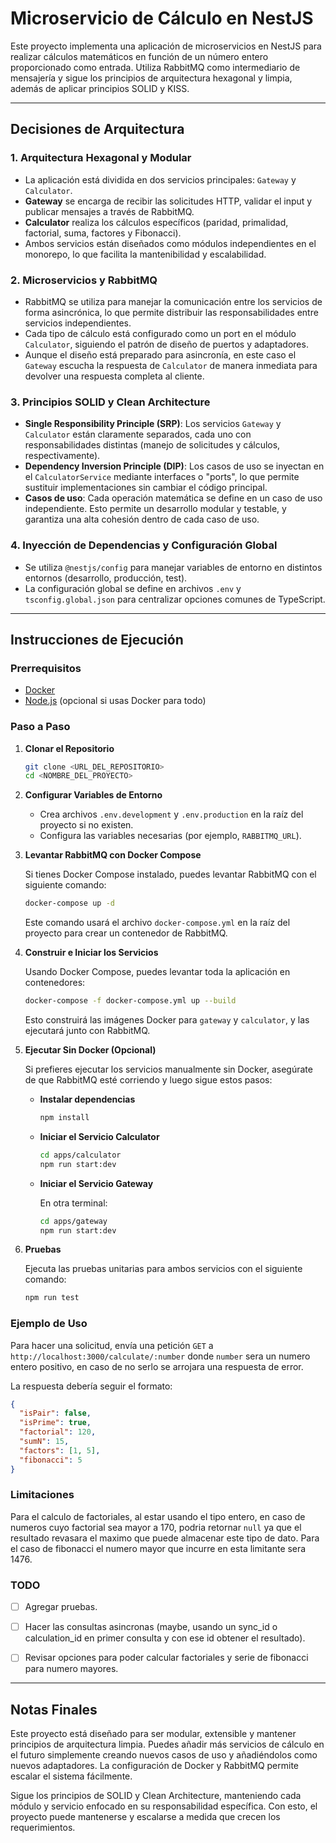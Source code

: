 # Microservicio de Cálculo en NestJS

Este proyecto implementa una aplicación de microservicios en NestJS para realizar cálculos matemáticos en función de un número entero proporcionado como entrada. Utiliza RabbitMQ como intermediario de mensajería y sigue los principios de arquitectura hexagonal y limpia, además de aplicar principios SOLID y KISS.

---

## Decisiones de Arquitectura

### 1. **Arquitectura Hexagonal y Modular**
   - La aplicación está dividida en dos servicios principales: `Gateway` y `Calculator`.
   - **Gateway** se encarga de recibir las solicitudes HTTP, validar el input y publicar mensajes a través de RabbitMQ.
   - **Calculator** realiza los cálculos específicos (paridad, primalidad, factorial, suma, factores y Fibonacci).
   - Ambos servicios están diseñados como módulos independientes en el monorepo, lo que facilita la mantenibilidad y escalabilidad.

### 2. **Microservicios y RabbitMQ**
   - RabbitMQ se utiliza para manejar la comunicación entre los servicios de forma asincrónica, lo que permite distribuir las responsabilidades entre servicios independientes.
   - Cada tipo de cálculo está configurado como un port en el módulo `Calculator`, siguiendo el patrón de diseño de puertos y adaptadores.
   - Aunque el diseño está preparado para asincronía, en este caso el `Gateway` escucha la respuesta de `Calculator` de manera inmediata para devolver una respuesta completa al cliente.

### 3. **Principios SOLID y Clean Architecture**
   - **Single Responsibility Principle (SRP)**: Los servicios `Gateway` y `Calculator` están claramente separados, cada uno con responsabilidades distintas (manejo de solicitudes y cálculos, respectivamente).
   - **Dependency Inversion Principle (DIP)**: Los casos de uso se inyectan en el `CalculatorService` mediante interfaces o "ports", lo que permite sustituir implementaciones sin cambiar el código principal.
   - **Casos de uso**: Cada operación matemática se define en un caso de uso independiente. Esto permite un desarrollo modular y testable, y garantiza una alta cohesión dentro de cada caso de uso.
   
### 4. **Inyección de Dependencias y Configuración Global**
   - Se utiliza `@nestjs/config` para manejar variables de entorno en distintos entornos (desarrollo, producción, test).
   - La configuración global se define en archivos `.env` y `tsconfig.global.json` para centralizar opciones comunes de TypeScript.


---

## Instrucciones de Ejecución

### Prerrequisitos

- [Docker](https://www.docker.com/)
- [Node.js](https://nodejs.org/) (opcional si usas Docker para todo)

### Paso a Paso

1. **Clonar el Repositorio**

   ```bash
   git clone <URL_DEL_REPOSITORIO>
   cd <NOMBRE_DEL_PROYECTO>
   ```

2. **Configurar Variables de Entorno**

   - Crea archivos `.env.development` y `.env.production` en la raíz del proyecto si no existen.
   - Configura las variables necesarias (por ejemplo, `RABBITMQ_URL`).

3. **Levantar RabbitMQ con Docker Compose**

   Si tienes Docker Compose instalado, puedes levantar RabbitMQ con el siguiente comando:

   ```bash
   docker-compose up -d
   ```

   Este comando usará el archivo `docker-compose.yml` en la raíz del proyecto para crear un contenedor de RabbitMQ.

4. **Construir e Iniciar los Servicios**

   Usando Docker Compose, puedes levantar toda la aplicación en contenedores:

   ```bash
   docker-compose -f docker-compose.yml up --build
   ```

   Esto construirá las imágenes Docker para `gateway` y `calculator`, y las ejecutará junto con RabbitMQ.

5. **Ejecutar Sin Docker (Opcional)**

   Si prefieres ejecutar los servicios manualmente sin Docker, asegúrate de que RabbitMQ esté corriendo y luego sigue estos pasos:

   - **Instalar dependencias**

     ```bash
     npm install
     ```

   - **Iniciar el Servicio Calculator**

     ```bash
     cd apps/calculator
     npm run start:dev
     ```

   - **Iniciar el Servicio Gateway**

     En otra terminal:

     ```bash
     cd apps/gateway
     npm run start:dev
     ```

6. **Pruebas**

   Ejecuta las pruebas unitarias para ambos servicios con el siguiente comando:

   ```bash
   npm run test
   ```

### Ejemplo de Uso

Para hacer una solicitud, envía una petición `GET` a `http://localhost:3000/calculate/:number` donde `number` sera un numero entero positivo, en caso de no serlo se arrojara una respuesta de error.

La respuesta debería seguir el formato:

```json
{
  "isPair": false,
  "isPrime": true,
  "factorial": 120,
  "sumN": 15,
  "factors": [1, 5],
  "fibonacci": 5
}
```

### Limitaciones

Para el calculo de factoriales, al estar usando el tipo entero, en caso de numeros cuyo factorial sea mayor a 170, podria retornar `null` ya que el resultado revasara el maximo que puede almacenar este tipo de dato. Para el caso de fibonacci el numero mayor que incurre en esta limitante sera 1476.

### TODO
- [ ] Agregar pruebas.
- [ ] Hacer las consultas asincronas (maybe, usando un sync_id o calculation_id en primer consulta y con ese id obtener el resultado).
- [ ] Revisar opciones para poder calcular factoriales y serie de fibonacci para numero mayores.


---

## Notas Finales

Este proyecto está diseñado para ser modular, extensible y mantener principios de arquitectura limpia. Puedes añadir más servicios de cálculo en el futuro simplemente creando nuevos casos de uso y añadiéndolos como nuevos adaptadores. La configuración de Docker y RabbitMQ permite escalar el sistema fácilmente.

Sigue los principios de SOLID y Clean Architecture, manteniendo cada módulo y servicio enfocado en su responsabilidad específica. Con esto, el proyecto puede mantenerse y escalarse a medida que crecen los requerimientos.

